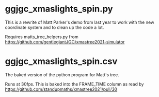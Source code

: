 # ggjgc_xmaslights_spin.py

This is a rewrite of Matt Parker's demo from last year to work with the new coordinate system and to clean up the code a lot.

Requires matts_tree_helpers.py from https://github.com/gentlegiantJGC/xmastree2021-simulator

# ggjgc_xmaslights_spin.csv

The baked version of the python program for Matt's tree.

Runs at 30fps. This is baked into the FRAME_TIME column as read by https://github.com/standupmaths/xmastree2021/pull/30
